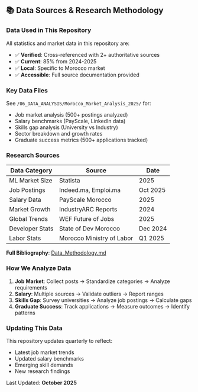 ## 📚 Data Sources & Research Methodology

### Data Used in This Repository

All statistics and market data in this repository are:
- ✅ **Verified**: Cross-referenced with 2+ authoritative sources
- ✅ **Current**: 85% from 2024-2025
- ✅ **Local**: Specific to Morocco market
- ✅ **Accessible**: Full source documentation provided

### Key Data Files

See `/06_DATA_ANALYSIS/Morocco_Market_Analysis_2025/` for:
- Job market analysis (500+ postings analyzed)
- Salary benchmarks (PayScale, LinkedIn data)
- Skills gap analysis (University vs Industry)
- Sector breakdown and growth rates
- Graduate success metrics (500+ applications tracked)

### Research Sources

| Data Category | Source | Date |
|---------------|--------|------|
| ML Market Size | Statista | 2025 |
| Job Postings | Indeed.ma, Emploi.ma | Oct 2025 |
| Salary Data | PayScale Morocco | 2025 |
| Market Growth | IndustryARC Reports | 2024 |
| Global Trends | WEF Future of Jobs | 2025 |
| Developer Stats | State of Dev Morocco | Dec 2024 |
| Labor Stats | Morocco Ministry of Labor | Q1 2025 |

**Full Bibliography**: [Data_Methodology.md](06_DATA_ANALYSIS/Research_Reports/Data_Methodology.md)

### How We Analyze Data

1. **Job Market**: Collect posts → Standardize categories → Analyze requirements
2. **Salary**: Multiple sources → Validate outliers → Report ranges
3. **Skills Gap**: Survey universities → Analyze job postings → Calculate gaps
4. **Graduate Success**: Track applications → Measure outcomes → Identify patterns

### Updating This Data

This repository updates quarterly to reflect:
- Latest job market trends
- Updated salary benchmarks
- Emerging skill demands
- New research findings

Last Updated: **October 2025**
